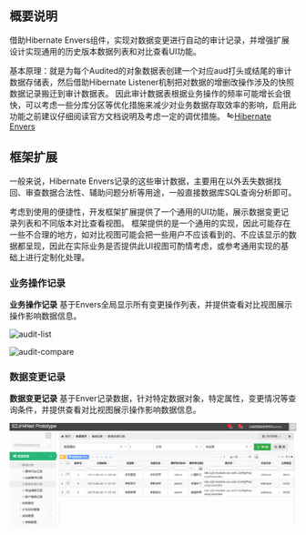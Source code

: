 ## 概要说明

借助Hibernate Envers组件，实现对数据变更进行自动的审计记录，并增强扩展设计实现通用的历史版本数据列表和对比查看UI功能。

基本原理：就是为每个Audited的对象数据表创建一个对应aud打头或结尾的审计数据存储表，然后借助Hibernate Listener机制把对数据的增删改操作涉及的快照数据记录搬迁到审计数据表。
因此审计数据表根据业务操作的频率可能增长会很快，可以考虑一些分库分区等优化措施来减少对业务数据存取效率的影响，启用此功能之前建议仔细阅读官方文档说明及考虑一定的调优措施。
[![link](images/link.gif)Hibernate Envers](http://docs.jboss.org/hibernate/orm/4.1/devguide/en-US/html/ch15.html)

## 框架扩展

一般来说，Hibernate Envers记录的这些审计数据，主要用在以外丢失数据找回、审查数据合法性、辅助问题分析等用途，一般直接数据库SQL查询分析即可。

考虑到使用的便捷性，开发框架扩展提供了一个通用的UI功能，展示数据变更记录列表和不同版本对比查看视图。
框架提供的是一个通用的实现，因此可能存在一些不合理的地方，如对比视图可能会把一些用户不应该看到的、不应该显示的数据都呈现，因此在实际业务是否提供此UI视图可酌情考虑，或参考通用实现的基础上进行定制化处理。

### 业务操作记录

**业务操作记录** 基于Envers全局显示所有变更操作列表，并提供查看对比视图展示操作影响数据信息。


![audit-list](images/audit-op-log.png)

![audit-compare](images/audit-compare.png)


### 数据变更记录

**数据变更记录** 基于Enver记录数据，针对特定数据对象，特定属性，变更情况等查询条件，并提供查看对比视图展示操作影响数据信息。


![audit-list](images/audit-data-log.jpg)